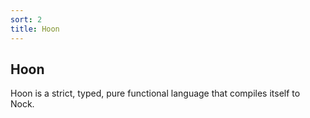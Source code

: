 ```yaml
---
sort: 2
title: Hoon
---
```


## Hoon

Hoon is a strict, typed, pure functional language that compiles itself to Nock.

<list src="."></list>
